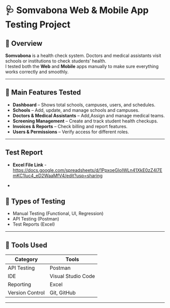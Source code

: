 # 🩺 Somvabona Web & Mobile App Testing Project

## 📘 Overview
**Somvabona** is a health check system. Doctors and medical assistants visit schools or institutions to check students’ health.  
I tested both the **Web** and **Mobile** apps manually to make sure everything works correctly and smoothly.

---

## 🧩 Main Features Tested
- **Dashboard** – Shows total schools, campuses, users, and schedules.  
- **Schools** – Add, update, and manage schools and campuses.  
- **Doctors & Medical Assistants** – Add,Assign and manage medical teams.  
- **Screening Management** – Create and track student health checkups.  
- **Invoices & Reports** – Check billing and report features.  
- **Users & Permissions** – Verify access for different roles.

---

## Test Report
- **Excel File Link** - https://docs.google.com/spreadsheets/d/1PpxoeGloIWLn41XkE0zZ4l7EmKC1luc4_eD2WaaMfV4/edit?usp=sharing

- 
## 🧪 Types of Testing
- Manual Testing (Functional, UI, Regression)  
- API Testing (Postman)  
- Test Reports (Excel)

---

## 🧰 Tools Used
| Category | Tools |
|-----------|--------|
| API Testing | Postman |
| IDE | Visual Studio Code |
| Reporting | Excel |
| Version Control | Git, GitHub |

---





